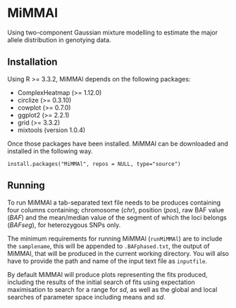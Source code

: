 # MiMMAl
Using two-component Gaussian mixture modelling to estimate the major allele distribution in genotying data.

## Installation

Using R >= 3.3.2, MiMMAl depends on the following packages:

* ComplexHeatmap (>= 1.12.0)
* circlize (>= 0.3.10)
* cowplot (>= 0.7.0)
* ggplot2 (>= 2.2.1)
* grid (>= 3.3.2)
* mixtools (version 1.0.4)

Once those packages have been installed. MiMMAl can be downloaded and installed in the following way.

`install.packages("MiMMAl", repos = NULL, type="source")`

## Running

To run MiMMAl a tab-separated text file needs to be produces containing four columns containing; chromosome (_chr_), position (_pos_), raw BAF value (_BAF_) and the mean/median value of the segment of which the loci belongs (_BAFseg_), for heterozygous SNPs only.

The minimum requirements for running MiMMAl (`runMiMMAl`) are to include the `samplename`, this will be appended to `.BAFphased.txt`, the output of MiMMAl, that will be produced in the current working directory. You will also have to provide the path and name of the input text file as `inputfile`.

By default MiMMAl will produce plots representing the fits produced, including the results of the initial search of fits using expectation maximisation to search for a range for _sd_, as well as the global and local searches of parameter space including means and _sd_.